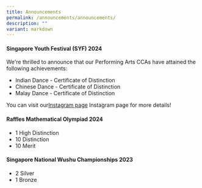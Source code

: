 ```yaml
---
title: Announcements
permalink: /announcements/announcements/
description: ""
variant: markdown
---
```

#### Singapore Youth Festival (SYF) 2024
We're thrilled to announce that our Performing Arts CCAs have attained the following achievements:
* Indian Dance - Certificate of Distinction
* Chinese Dance - Certificate of Distinction
* Malay Dance - Certificate of Distinction

You can visit our[Instagram page](https://www.instagram.com/boonlaygardenprisch/) Instagram page for more details!



#### Raffles Mathematical Olympiad 2024
* 1 High Distinction
* 10 Distinction
* 10 Merit


#### Singapore National Wushu Championships 2023
* 2 Silver
* 1 Bronze



